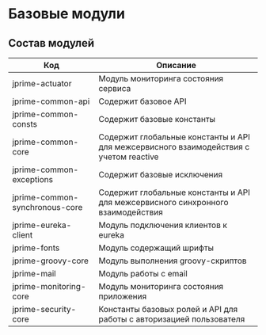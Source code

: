# Базовые модули

## Состав модулей

| Код                            | Описание                                                                               |
|--------------------------------|----------------------------------------------------------------------------------------|
| jprime-actuator                | Модуль мониторинга состояния сервиса                                                   |
| jprime-common-api              | Содержит базовое API                                                                   |
| jprime-common-consts           | Содержит базовые константы                                                             |
| jprime-common-core             | Содержит глобальные константы и API для межсервисного взаимодействия с учетом reactive |
| jprime-common-exceptions       | Содержит базовые исключения                                                            |
| jprime-common-synchronous-core | Содержит глобальные константы и API для межсервисного синхронного взаимодействия       |
| jprime-eureka-client           | Модуль подключения клиентов к eureka                                                   |
| jprime-fonts                   | Модуль содержащий шрифты                                                               |
| jprime-groovy-core             | Модуль выполнения groovy-скриптов                                                      |
| jprime-mail                    | Модуль работы с email                                                                  |
| jprime-monitoring-core         | Модуль мониторинга состояния приложения                                                |
| jprime-security-core           | Константы базовых ролей и API для работы с авторизацией пользователя                   |